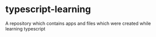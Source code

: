 # typescript-learning
A repository which contains apps and files which were created while learning typescript
